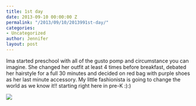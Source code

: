 ```yaml
---
title: 1st day
date: 2013-09-10 00:00:00 Z
permalink: "/2013/09/10/2013991st-day/"
categories:
- Uncategorized
author: Jennifer
layout: post
---
```


Ima started preschool with all of the gusto pomp and circumstance you can imagine. She changed her outfit at least 4 times before breakfast, debated her hairstyle for a full 30 minutes and decided on red bag with purple shoes as her last minute accessory. My little fashionista is going to change the world as we know it!! starting right here in pre-K :):)

![](http://static1.squarespace.com/static/50db6bb3e4b015296cd43789/50dfa5b1e4b0dc6320e0b5ea/522e850ce4b0b503a9bc9eb6/1378780429531/iphone-20130909222900-0.jpg)

